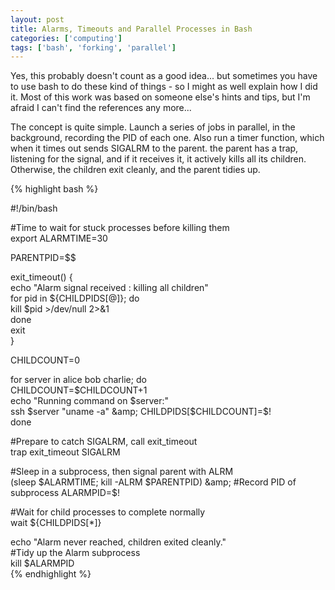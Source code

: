 ```yaml
---
layout: post
title: Alarms, Timeouts and Parallel Processes in Bash
categories: ['computing']
tags: ['bash', 'forking', 'parallel']
---
```


Yes, this probably doesn't count as a good idea... but sometimes you have to use bash to do these kind of things - so I might as well explain how I did it. Most of this work was based on someone else's hints and tips, but I'm afraid I can't find the references any more...  
  
The concept is quite simple. Launch a series of jobs in parallel, in the background, recording the PID of each one. Also run a timer function, which when it times out sends SIGALRM to the parent. the parent has a trap, listening for the signal, and if it receives it, it actively kills all its children. Otherwise, the children exit cleanly, and the parent tidies up.  
  
{% highlight bash %}  
  
#!/bin/bash  
  
#Time to wait for stuck processes before killing them  
export ALARMTIME=30  
  
PARENTPID=$$  
  
exit_timeout() {  
echo "Alarm signal received : killing all children"  
for pid in ${CHILDPIDS[@]}; do  
kill $pid &gt;/dev/null 2&gt;&amp;1  
done  
exit  
}  
  
CHILDCOUNT=0  
  
for server in alice bob charlie; do  
CHILDCOUNT=$CHILDCOUNT+1  
echo "Running command on $server:"  
ssh $server "uname -a" &amp;  
CHILDPIDS[$CHILDCOUNT]=$!  
done  
  
#Prepare to catch SIGALRM, call exit_timeout  
trap exit_timeout SIGALRM  
  
#Sleep in a subprocess, then signal parent with ALRM  
(sleep $ALARMTIME; kill -ALRM $PARENTPID) &amp;  
#Record PID of subprocess  
ALARMPID=$!  
  
#Wait for child processes to complete normally  
wait ${CHILDPIDS[*]}  
  
echo "Alarm never reached, children exited cleanly."  
#Tidy up the Alarm subprocess  
kill $ALARMPID  
{% endhighlight %}
